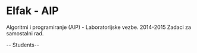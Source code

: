 # Elfak - AIP
Algoritmi i programiranje (AIP) - Laboratorijske vezbe. 2014-2015
Zadaci za samostalni rad.

-- Students--
